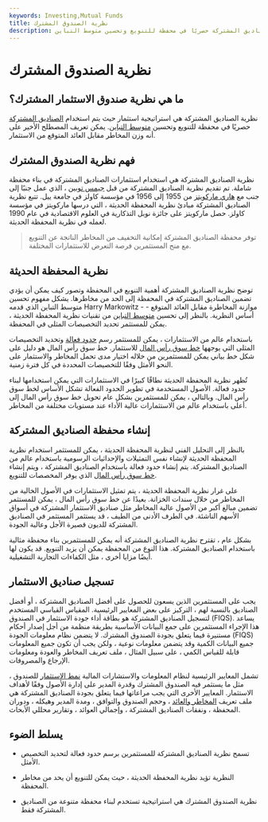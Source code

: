 ```yaml
---
keywords: Investing,Mutual Funds
title: نظرية الصندوق المشترك
description: نظرية الصناديق المشتركة هي استراتيجية استثمار تستخدم الصناديق المشتركة حصريًا في محفظة للتنويع وتحسين متوسط التباين.
---
```


# نظرية الصندوق المشترك
## ما هي نظرية صندوق الاستثمار المشترك؟

نظرية الصناديق المشتركة هي استراتيجية استثمار حيث يتم استخدام [الصناديق المشتركة](/mutualfund) حصريًا في محفظة للتنويع وتحسين [متوسط التباين](/meanvariance-analysis). يمكن تعريف المصطلح الأخير على أنه وزن المخاطر مقابل العائد المتوقع من الاستثمار.

## فهم نظرية الصندوق المشترك

نظرية الصناديق المشتركة هي استخدام استثمارات الصناديق المشتركة في بناء محفظة شاملة. تم تقديم نظرية الصناديق المشتركة من قبل [جيمس توبين](/james-tobin) ، الذي عمل جنبًا إلى جنب مع [هاري ماركويتز](/harrymarkowitz) من 1955 إلى 1956 في مؤسسة كاولز في جامعة ييل. تتبع نظرية الصناديق المشتركة مبادئ نظرية المحفظة الحديثة ، التي درسها ماركويتز في مؤسسة كاولز. حصل ماركويتز على جائزة نوبل التذكارية في العلوم الاقتصادية في عام 1990 لعمله في نظرية المحفظة الحديثة.

> توفر محفظة الصناديق المشتركة إمكانية التخفيف من المخاطر الناتجة عن التنويع مع منح المستثمرين فرصة التعرض للاستثمارات المختلفة.

>

## نظرية المحفظة الحديثة

توضح نظرية الصناديق المشتركة أهمية التنويع في المحفظة وتصور كيف يمكن أن يؤدي تضمين الصناديق المشتركة في المحفظة إلى الحد من مخاطرها. يشكل مفهوم تحسين متوسط التباين الذي قدمه Harry Markowitz - موازنة المخاطرة مقابل العائد المتوقع - أساس النظرية. بالنظر إلى تحسين [متوسط التباين](/meanvariance-analysis) من تقنيات نظرية المحفظة الحديثة ، يمكن للمستثمر تحديد التخصيصات المثلى في المحفظة.

باستخدام عالم من الاستثمارات ، يمكن للمستثمر رسم [حدود فعالة](/efficientfrontier) وتحديد التخصيصات المثلى التي يوجهها [خط سوق رأس المال](/cml) للاستثمار. خط سوق رأس المال هو دليل على شكل خط بياني يمكن للمستثمرين من خلاله اختيار مدى تحمل المخاطر والاستثمار على النحو الأمثل وفقًا للتخصيصات المحددة في كل فترة زمنية.

تُظهر نظرية المحفظة الحديثة نطاقًا كبيرًا في الاستثمارات التي يمكن استخدامها لبناء حدود فعالة. الأصول المستخدمة في تطوير الحدود الفعالة تشكل الأساس لخط سوق رأس المال. وبالتالي ، يمكن للمستثمرين بشكل عام تحويل خط سوق رأس المال إلى أعلى باستخدام عالم من الاستثمارات عالية الأداء عند مستويات مختلفة من المخاطر.

## إنشاء محفظة الصناديق المشتركة

بالنظر إلى التحليل الفني لنظرية المحفظة الحديثة ، يمكن للمستثمر استخدام نظرية المحفظة الحديثة لإنشاء نفس التمثيلات والإحداثيات الرسومية باستخدام عالم من الصناديق المشتركة. يتم إنشاء حدود فعالة باستخدام الصناديق المشتركة ، ويتم إنشاء [خط سوق رأس المال](/cml) الذي يوفر المخصصات للتنويع.

على غرار نظرية المحفظة الحديثة ، يتم تمثيل الاستثمارات في الأصول الخالية من المخاطر من خلال سندات الخزانة. بعيدًا عن خط سوق رأس المال ، يمكن للمستثمر تضمين مبالغ أكبر من الأصول عالية المخاطر مثل صناديق الاستثمار المشتركة في أسواق الأسهم الناشئة. في الطرف الأدنى من الطيف ، قد يستثمر المستثمر في الصناديق المشتركة للديون قصيرة الأجل وعالية الجودة.

بشكل عام ، تقترح نظرية الصناديق المشتركة أنه يمكن للمستثمرين بناء محفظة مثالية باستخدام الصناديق المشتركة. هذا النوع من المحفظة يمكن أن يزيد التنويع. قد يكون لها أيضًا مزايا أخرى ، مثل الكفاءات التجارية التشغيلية.

## تسجيل صناديق الاستثمار

يجب على المستثمرين الذين يسعون للحصول على أفضل الصناديق المشتركة ، أو أفضل الصناديق بالنسبة لهم ، التركيز على بعض المعايير الرئيسية. المقياس القياسي المستخدم لتسجيل الصناديق المشتركة هو بطاقة أداء جودة الاستثمار في الصندوق (FIQS). يساعد هذا الإجراء المستثمرين على جمع البيانات الأساسية بطريقة منظمة من أجل إصدار أحكام مستنيرة فيما يتعلق بجودة الصندوق المشترك. لا يتضمن نظام معلومات الجودة (FIQS) جميع البيانات الكمية وقد يتضمن معلومات نوعية ، ولكن يجب أن تكون جميع المعلومات قابلة للقياس الكمي ، على سبيل المثال ، ملف تعريف المخاطر والعودة ومعلومات الإرجاع والمصروفات.

تشمل المعايير الرئيسية لنظام المعلومات والاستشارات المالية [نمط الاستثمار](/style) للصندوق ، مثل ما يستثمر فيه الصندوق المشترك وقدرة المدير على إدارة الأصول وفقًا لأهداف الاستثمار. المعايير الأخرى التي يجب مراعاتها فيما يتعلق بجودة الصناديق المشتركة هي ملف تعريف [المخاطر والعائد](/riskreturntradeoff) ، وحجم الصندوق والتوافق ، ومدة المدير وهيكله ، ودوران المحفظة ، ونفقات الصناديق المشتركة ، وإجمالي العوائد ، وتقارير محللي الأبحاث.

## يسلط الضوء

- تسمح نظرية الصناديق المشتركة للمستثمرين برسم حدود فعالة لتحديد التخصيص الأمثل.

- النظرية تؤيد نظرية المحفظة الحديثة ، حيث يمكن للتنويع أن يحد من مخاطر المحفظة.

- نظرية الصندوق المشترك هي استراتيجية تستخدم لبناء محفظة متنوعة من الصناديق المشتركة فقط.

